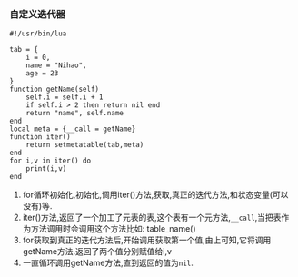 ### 自定义迭代器
```
#!/usr/bin/lua

tab = {
    i = 0,
    name = "Nihao",
    age = 23
}
function getName(self)
    self.i = self.i + 1
    if self.i > 2 then return nil end
    return "name", self.name
end
local meta = {__call = getName}
function iter()
    return setmetatable(tab,meta)
end
for i,v in iter() do
    print(i,v)
end
```
1. for循环初始化,初始化,调用iter()方法,获取,真正的迭代方法,和状态变量(可以没有)等.
2. iter()方法,返回了一个加工了元表的表,这个表有一个元方法,`__call`,当把表作为方法调用时会调用这个方法比如: table_name()
3. for获取到真正的迭代方法后,开始调用获取第一个值,由上可知,它将调用getName方法.返回了两个值分别赋值给i,v
3. 一直循环调用getName方法,直到返回的值为`nil`.